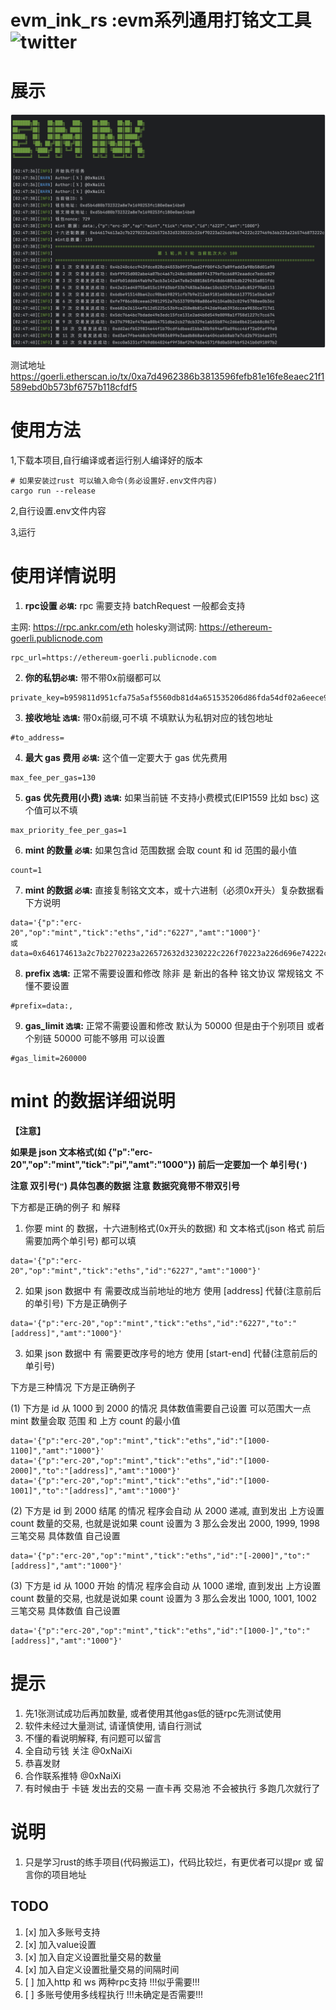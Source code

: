 # evm_ink_rs :evm系列通用打铭文工具 ![twitter](https://img.shields.io/twitter/follow/0xNaiXi?style=social)

# 展示
![img.png](./img.png)

测试地址
https://goerli.etherscan.io/tx/0xa7d4962386b3813596fefb81e16fe8eaec21f1589ebd0b573bf6757b118cfdf5
# 使用方法
1,下载本项目,自行编译或者运行别人编译好的版本
```
# 如果安装过rust 可以输入命令(务必设置好.env文件内容)
cargo run --release
```
2,自行设置.env文件内容

3,运行

# 使用详情说明
1. **rpc设置 `必填`:**  rpc 需要支持 batchRequest 一般都会支持 

主网: https://rpc.ankr.com/eth  holesky测试网: https://ethereum-goerli.publicnode.com
```
rpc_url=https://ethereum-goerli.publicnode.com
```

2. **你的私钥`必填`:** 带不带0x前缀都可以
```
private_key=b959811d951cfa75a5af5560db81d4a651535206d86fda54df02a6eece90d2b0
```
3. **接收地址 `选填`:** 带0x前缀,可不填 不填默认为私钥对应的钱包地址
```
#to_address=
```
4. **最大 gas 费用 `必填`:** 这个值一定要大于 gas 优先费用
```
max_fee_per_gas=130
```
5. **gas 优先费用(小费) `选填`:** 如果当前链 不支持小费模式(EIP1559 比如 bsc) 这个值可以不填
```
max_priority_fee_per_gas=1
```
6. **mint 的数量 `必填`:** 如果包含id 范围数据 会取 count 和 id 范围的最小值
```
count=1
```
7. **mint 的数据 `必填`:** 直接复制铭文文本，或十六进制（必须0x开头）复杂数据看下方说明

```
data='{"p":"erc-20","op":"mint","tick":"eths","id":"6227","amt":"1000"}'
或
data=0x646174613a2c7b2270223a226572632d3230222c226f70223a226d696e74222c227469636b223a2265746873222c226964223a2236323237222c22616d74223a2231303030227d
```

8. **prefix `选填`:** 正常不需要设置和修改 除非 是 新出的各种 铭文协议 常规铭文 不懂不要设置
```
#prefix=data:,
```

9. **gas_limit `选填`:** 正常不需要设置和修改 默认为 50000 但是由于个别项目 或者 个别链  50000 可能不够用 可以设置
```
#gas_limit=260000
```

# mint 的数据详细说明
**【注意】**

**如果是 json 文本格式(如 {"p":"erc-20","op":"mint","tick":"pi","amt":"1000"}) 
前后一定要加一个 单引号(`'`)** 

**注意 双引号(`"`) 具体包裹的数据 注意 数据究竟带不带双引号**

下方都是正确的例子 和 解释
1. 你要 mint 的 数据，十六进制格式(0x开头的数据) 和 文本格式(json 格式 前后需要加两个单引号) 都可以填
```
data='{"p":"erc-20","op":"mint","tick":"eths","id":"6227","amt":"1000"}'
```

2. 如果 json 数据中 有 需要改成当前地址的地方 使用 [address] 代替(注意前后的单引号) 下方是正确例子
```
data='{"p":"erc-20","op":"mint","tick":"eths","id":"6227","to":"[address]","amt":"1000"}'
```
3. 如果 json 数据中 有 需要更改序号的地方 使用 [start-end] 代替(注意前后的单引号)

下方是三种情况 下方是正确例子

(1) 下方是 id 从 1000 到 2000 的情况 具体数值需要自己设置  可以范围大一点 mint 数量会取 范围 和 上方 count 的最小值
```
data='{"p":"erc-20","op":"mint","tick":"eths","id":"[1000-1100]","amt":"1000"}'
data='{"p":"erc-20","op":"mint","tick":"eths","id":"[1000-2000]","to":"[address]","amt":"1000"}'
data='{"p":"erc-20","op":"mint","tick":"eths","id":"[1000-1001]","to":"[address]","amt":"1000"}'
```
(2) 下方是 id 到 2000 结尾 的情况 程序会自动 从 2000 递减, 直到发出 上方设置 count 数量的交易, 也就是说如果 count 设置为 3 那么会发出 2000, 1999, 1998 三笔交易 具体数值 自己设置
```
data='{"p":"erc-20","op":"mint","tick":"eths","id":"[-2000]","to":"[address]","amt":"1000"}'
```
(3) 下方是 id 从 1000 开始 的情况 程序会自动 从 1000 递增, 直到发出 上方设置 count 数量的交易, 也就是说如果 count 设置为 3 那么会发出 1000, 1001, 1002 三笔交易 具体数值 自己设置
```
data='{"p":"erc-20","op":"mint","tick":"eths","id":"[1000-]","to":"[address]","amt":"1000"}'
```


# 提示
1. 先1张测试成功后再加数量, 或者使用其他gas低的链rpc先测试使用
2. 软件未经过大量测试, 请谨慎使用, 请自行测试
3. 不懂的看说明解释, 有问题可以留言
4. 全自动亏钱 关注 @0xNaiXi
5. 恭喜发财
6. 合作联系推特 @0xNaiXi
7. 有时候由于 卡链 发出去的交易 一直卡再 交易池 不会被执行  多跑几次就行了


# 说明
1. 只是学习rust的练手项目(代码搬运工)，代码比较烂，有更优者可以提pr 或 留言你的项目地址

## TODO

1. [x] 加入多账号支持
2. [x] 加入value设置
3. [x] 加入自定义设置批量交易的数量
4. [x] 加入自定义设置批量交易的间隔时间
5. [ ] 加入http 和 ws 两种rpc支持 !!!似乎需要!!!
6. [ ] 多账号使用多线程执行 !!!未确定是否需要!!!
